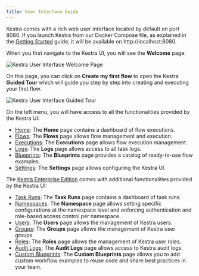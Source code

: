 ```yaml
---
title: User Interface Guide
---
```


Kestra comes with a rich web user interface located by default on port 8080.
If you launch Kestra from our Docker Compose file, as explained in the [Getting Started](../01.getting-started.md) guide, it will be available on http://localhost:8080.

When you first navigate to the Kestra UI, you will see the **Welcome** page.

![Kestra User Interface Welcome Page](/docs/user-interface-guide/01-Welcome.png)

On this page, you can click on **Create my first flow** to open the Kestra __Guided Tour__ which will guide you step by step into creating and executing your first flow.

![Kestra User Interface Guided Tour](/docs/user-interface-guide/02-Guided-Tour.png)

On the left menu, you will have access to all the functionalities provided by the Kestra UI:

- [Home](./01-home.md): The **Home** page contains a dashboard of flow executions.
- [Flows](./02-flows.md): The **Flows** page allows flow management and execution.
- [Executions](./04-executions.md): The **Executions** page allows flow execution management.
- [Logs](./05-logs.md): The **Logs** page allows access to all task logs.
- [Blueprints](./blueprints.md): The **Blueprints** page provides a catalog of ready-to-use flow examples.
- [Settings](./07-settings.md): The **Settings** page allows configuring the Kestra UI.

The [Kestra Enterprise Edition](/enterprise) comes with additional functionalities provided by the Kestra UI:

- [Task Runs](./08-task-runs.md): The **Task Runs** page contains a dashboard of task runs.
- [Namespaces](./09-namespaces.md): The **Namespace** page allows setting specific configurations at the namespace level and enforcing authentication and role-based access control per namespace.
- [Users](./10-users.md): The **Users** page allows the management of Kestra users.
- [Groups](./11-groups.md): The **Groups** page allows the management of Kestra user groups.
- [Roles](./12-roles.md): The **Roles** page allows the management of Kestra user roles.
- [Audit Logs](./13-audit-logs.md): The **Audit Logs** page allows access to Kestra audit logs.
- [Custom Blueprints](./blueprints.md): The **Custom Blueprints** page allows you to add custom workflow examples to reuse code and share best practices in your team.
